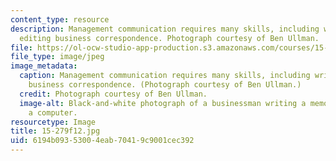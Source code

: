 ```yaml
---
content_type: resource
description: Management communication requires many skills, including writing and
  editing business correspondence. Photograph courtesy of Ben Ullman.
file: https://ol-ocw-studio-app-production.s3.amazonaws.com/courses/15-279-management-communication-for-undergraduates-fall-2012/6194b09353004eab70419c9001cec392_15-279f12.jpg
file_type: image/jpeg
image_metadata:
  caption: Management communication requires many skills, including writing and editing
    business correspondence. (Photograph courtesy of Ben Ullman.)
  credit: Photograph courtesy of Ben Ullman.
  image-alt: Black-and-white photograph of a businessman writing a memo in front of
    a computer.
resourcetype: Image
title: 15-279f12.jpg
uid: 6194b093-5300-4eab-7041-9c9001cec392
---
```

